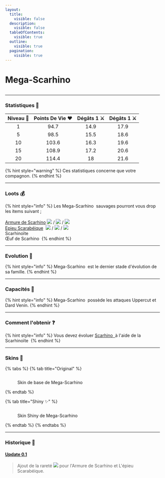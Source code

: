 ```yaml
---
layout:
  title:
    visible: false
  description:
    visible: false
  tableOfContents:
    visible: true
  outline:
    visible: true
  pagination:
    visible: true
---
```


# Mega-Scarhino

<img src="../../../.gitbook/assets/file.excalidraw (36).svg" alt="" class="gitbook-drawing">

***

### Statistiques 💠

| Niveau 🧪 | Points De Vie ❤️ | Dégâts 1 ⚔️ | Dégâts 1 ⚔️ |
| :-------: | :--------------: | :---------: | :---------: |
|     1     |       94.7       |     14.9    |     17.9    |
|     5     |       98.5       |     15.5    |     18.6    |
|     10    |       103.6      |     16.3    |     19.6    |
|     15    |       108.9      |     17.2    |     20.6    |
|     20    |       114.4      |      18     |     21.6    |

{% hint style="warning" %}
Ces statistiques concerne que votre compagnon.
{% endhint %}

***

### Loots 💰

{% hint style="info" %}
Les Mega-Scarhino <img src="../../../.gitbook/assets/mega_heracross.png" alt="" data-size="line"> sauvages pourront vous drop les items suivant ; \
\
[Armure de Scarhino](../../../equipement/armures/armure-de-scarhino.md) <img src="../../../.gitbook/assets/megaheracross_armor.png" alt="" data-size="line">![](<../../../.gitbook/assets/image (258).png>) / ![](<../../../.gitbook/assets/image (18).png>) / ![](<../../../.gitbook/assets/image (19).png>)\
[Epieu Scarabéique](../../../equipement/armes/epieu-scarabique.md) <img src="../../../.gitbook/assets/halbecross.png" alt="" data-size="line">  ![](<../../../.gitbook/assets/image (258).png>) / ![](<../../../.gitbook/assets/image (18).png>) / ![](<../../../.gitbook/assets/image (19).png>)\
Scarhinoïte <img src="../../../.gitbook/assets/image (12).png" alt="" data-size="original">\
Œuf de Scarhino <img src="../../../.gitbook/assets/image (14).png" alt="" data-size="line">
{% endhint %}

***

### Evolution 🔆

{% hint style="info" %}
Mega-Scarhino <img src="../../../.gitbook/assets/mega_heracross.png" alt="" data-size="line"> est le dernier stade d'évolution de sa famille.
{% endhint %}

***

### Capacités  🏹

{% hint style="info" %}
Mega-Scarhino <img src="../../../.gitbook/assets/mega_heracross.png" alt="" data-size="line"> possède les attaques Uppercut et Dard Venin.
{% endhint %}

***

### Comment l'obtenir ❓

{% hint style="info" %}
Vous devez évoluer [Scarhino <img src="../../../.gitbook/assets/heracross.png" alt="" data-size="line"> ](./)à l'aide de la Scarhinoïte <img src="../../../.gitbook/assets/image (12).png" alt="" data-size="original">
{% endhint %}

***

### Skins 🎨

{% tabs %}
{% tab title="Original" %}
<figure><img src="../../../.gitbook/assets/mega_heracross (4).png" alt=""><figcaption><p>Skin de base de Mega-Scarhino</p></figcaption></figure>
{% endtab %}

{% tab title="Shiny ✨" %}
<figure><img src="../../../.gitbook/assets/mega_heracross_shiny.png" alt=""><figcaption><p>Skin Shiny de Mega-Scarhino</p></figcaption></figure>
{% endtab %}
{% endtabs %}

***

### Historique 📖&#x20;

#### [Update 0.1](../../../pokedonjon/mise-a-jours.md#samedi-6-juillet-2024-or-m.a.j.-0.1-maintenance)

> &#x20; Ajout de la rareté ![](<../../../.gitbook/assets/image (258).png>) pour l'Armure de Scarhino et L'épieu Scarabéique.

